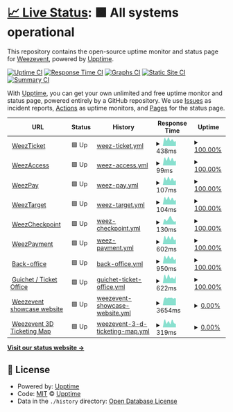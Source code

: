 # [📈 Live Status](https://status.weezevent.com): <!--live status--> **🟩 All systems operational**

This repository contains the open-source uptime monitor and status page for [Weezevent](https://status.weezevent.com), powered by [Upptime](https://github.com/upptime/upptime).

[![Uptime CI](https://github.com/Weezevent/status-page/workflows/Uptime%20CI/badge.svg)](https://github.com/Weezevent/status-page/actions?query=workflow%3A%22Uptime+CI%22)
[![Response Time CI](https://github.com/Weezevent/status-page/workflows/Response%20Time%20CI/badge.svg)](https://github.com/Weezevent/status-page/actions?query=workflow%3A%22Response+Time+CI%22)
[![Graphs CI](https://github.com/Weezevent/status-page/workflows/Graphs%20CI/badge.svg)](https://github.com/Weezevent/status-page/actions?query=workflow%3A%22Graphs+CI%22)
[![Static Site CI](https://github.com/Weezevent/status-page/workflows/Static%20Site%20CI/badge.svg)](https://github.com/Weezevent/status-page/actions?query=workflow%3A%22Static+Site+CI%22)
[![Summary CI](https://github.com/Weezevent/status-page/workflows/Summary%20CI/badge.svg)](https://github.com/Weezevent/status-page/actions?query=workflow%3A%22Summary+CI%22)

With [Upptime](https://upptime.js.org), you can get your own unlimited and free uptime monitor and status page, powered entirely by a GitHub repository. We use [Issues](https://github.com/upptime/upptime/issues) as incident reports, [Actions](https://github.com/Weezevent/status-page/actions) as uptime monitors, and [Pages](https://demo.upptime.js.org) for the status page.

<!--start: status pages-->
<!-- This summary is generated by Upptime (https://github.com/upptime/upptime) -->
<!-- Do not edit this manually, your changes will be overwritten -->
<!-- prettier-ignore -->
| URL | Status | History | Response Time | Uptime |
| --- | ------ | ------- | ------------- | ------ |
| <img alt="" src="https://cdn.statically.io/gh/Weezevent/status-page/master/assets/weezticket.png" height="13"> [WeezTicket](https://api.weezevent.com/ticket/health) | 🟩 Up | [weez-ticket.yml](https://github.com/Weezevent/status-page/commits/HEAD/history/weez-ticket.yml) | <details><summary><img alt="Response time graph" src="./graphs/weez-ticket/response-time-week.png" height="20"> 438ms</summary><br><a href="https://status.weezevent.com/history/weez-ticket"><img alt="Response time 499" src="https://img.shields.io/endpoint?url=https%3A%2F%2Fraw.githubusercontent.com%2FWeezevent%2Fstatus-page%2FHEAD%2Fapi%2Fweez-ticket%2Fresponse-time.json"></a><br><a href="https://status.weezevent.com/history/weez-ticket"><img alt="24-hour response time 360" src="https://img.shields.io/endpoint?url=https%3A%2F%2Fraw.githubusercontent.com%2FWeezevent%2Fstatus-page%2FHEAD%2Fapi%2Fweez-ticket%2Fresponse-time-day.json"></a><br><a href="https://status.weezevent.com/history/weez-ticket"><img alt="7-day response time 438" src="https://img.shields.io/endpoint?url=https%3A%2F%2Fraw.githubusercontent.com%2FWeezevent%2Fstatus-page%2FHEAD%2Fapi%2Fweez-ticket%2Fresponse-time-week.json"></a><br><a href="https://status.weezevent.com/history/weez-ticket"><img alt="30-day response time 439" src="https://img.shields.io/endpoint?url=https%3A%2F%2Fraw.githubusercontent.com%2FWeezevent%2Fstatus-page%2FHEAD%2Fapi%2Fweez-ticket%2Fresponse-time-month.json"></a><br><a href="https://status.weezevent.com/history/weez-ticket"><img alt="1-year response time 525" src="https://img.shields.io/endpoint?url=https%3A%2F%2Fraw.githubusercontent.com%2FWeezevent%2Fstatus-page%2FHEAD%2Fapi%2Fweez-ticket%2Fresponse-time-year.json"></a></details> | <details><summary><a href="https://status.weezevent.com/history/weez-ticket">100.00%</a></summary><a href="https://status.weezevent.com/history/weez-ticket"><img alt="All-time uptime 99.99%" src="https://img.shields.io/endpoint?url=https%3A%2F%2Fraw.githubusercontent.com%2FWeezevent%2Fstatus-page%2FHEAD%2Fapi%2Fweez-ticket%2Fuptime.json"></a><br><a href="https://status.weezevent.com/history/weez-ticket"><img alt="24-hour uptime 100.00%" src="https://img.shields.io/endpoint?url=https%3A%2F%2Fraw.githubusercontent.com%2FWeezevent%2Fstatus-page%2FHEAD%2Fapi%2Fweez-ticket%2Fuptime-day.json"></a><br><a href="https://status.weezevent.com/history/weez-ticket"><img alt="7-day uptime 100.00%" src="https://img.shields.io/endpoint?url=https%3A%2F%2Fraw.githubusercontent.com%2FWeezevent%2Fstatus-page%2FHEAD%2Fapi%2Fweez-ticket%2Fuptime-week.json"></a><br><a href="https://status.weezevent.com/history/weez-ticket"><img alt="30-day uptime 100.00%" src="https://img.shields.io/endpoint?url=https%3A%2F%2Fraw.githubusercontent.com%2FWeezevent%2Fstatus-page%2FHEAD%2Fapi%2Fweez-ticket%2Fuptime-month.json"></a><br><a href="https://status.weezevent.com/history/weez-ticket"><img alt="1-year uptime 99.99%" src="https://img.shields.io/endpoint?url=https%3A%2F%2Fraw.githubusercontent.com%2FWeezevent%2Fstatus-page%2FHEAD%2Fapi%2Fweez-ticket%2Fuptime-year.json"></a></details>
| <img alt="" src="https://cdn.statically.io/gh/Weezevent/status-page/master/assets/weezaccess.png" height="13"> [WeezAccess](https://api.weezevent.com/access/health) | 🟩 Up | [weez-access.yml](https://github.com/Weezevent/status-page/commits/HEAD/history/weez-access.yml) | <details><summary><img alt="Response time graph" src="./graphs/weez-access/response-time-week.png" height="20"> 99ms</summary><br><a href="https://status.weezevent.com/history/weez-access"><img alt="Response time 224" src="https://img.shields.io/endpoint?url=https%3A%2F%2Fraw.githubusercontent.com%2FWeezevent%2Fstatus-page%2FHEAD%2Fapi%2Fweez-access%2Fresponse-time.json"></a><br><a href="https://status.weezevent.com/history/weez-access"><img alt="24-hour response time 76" src="https://img.shields.io/endpoint?url=https%3A%2F%2Fraw.githubusercontent.com%2FWeezevent%2Fstatus-page%2FHEAD%2Fapi%2Fweez-access%2Fresponse-time-day.json"></a><br><a href="https://status.weezevent.com/history/weez-access"><img alt="7-day response time 99" src="https://img.shields.io/endpoint?url=https%3A%2F%2Fraw.githubusercontent.com%2FWeezevent%2Fstatus-page%2FHEAD%2Fapi%2Fweez-access%2Fresponse-time-week.json"></a><br><a href="https://status.weezevent.com/history/weez-access"><img alt="30-day response time 99" src="https://img.shields.io/endpoint?url=https%3A%2F%2Fraw.githubusercontent.com%2FWeezevent%2Fstatus-page%2FHEAD%2Fapi%2Fweez-access%2Fresponse-time-month.json"></a><br><a href="https://status.weezevent.com/history/weez-access"><img alt="1-year response time 166" src="https://img.shields.io/endpoint?url=https%3A%2F%2Fraw.githubusercontent.com%2FWeezevent%2Fstatus-page%2FHEAD%2Fapi%2Fweez-access%2Fresponse-time-year.json"></a></details> | <details><summary><a href="https://status.weezevent.com/history/weez-access">100.00%</a></summary><a href="https://status.weezevent.com/history/weez-access"><img alt="All-time uptime 100.00%" src="https://img.shields.io/endpoint?url=https%3A%2F%2Fraw.githubusercontent.com%2FWeezevent%2Fstatus-page%2FHEAD%2Fapi%2Fweez-access%2Fuptime.json"></a><br><a href="https://status.weezevent.com/history/weez-access"><img alt="24-hour uptime 100.00%" src="https://img.shields.io/endpoint?url=https%3A%2F%2Fraw.githubusercontent.com%2FWeezevent%2Fstatus-page%2FHEAD%2Fapi%2Fweez-access%2Fuptime-day.json"></a><br><a href="https://status.weezevent.com/history/weez-access"><img alt="7-day uptime 100.00%" src="https://img.shields.io/endpoint?url=https%3A%2F%2Fraw.githubusercontent.com%2FWeezevent%2Fstatus-page%2FHEAD%2Fapi%2Fweez-access%2Fuptime-week.json"></a><br><a href="https://status.weezevent.com/history/weez-access"><img alt="30-day uptime 100.00%" src="https://img.shields.io/endpoint?url=https%3A%2F%2Fraw.githubusercontent.com%2FWeezevent%2Fstatus-page%2FHEAD%2Fapi%2Fweez-access%2Fuptime-month.json"></a><br><a href="https://status.weezevent.com/history/weez-access"><img alt="1-year uptime 100.00%" src="https://img.shields.io/endpoint?url=https%3A%2F%2Fraw.githubusercontent.com%2FWeezevent%2Fstatus-page%2FHEAD%2Fapi%2Fweez-access%2Fuptime-year.json"></a></details>
| <img alt="" src="https://cdn.statically.io/gh/Weezevent/status-page/master/assets/weezpay.png" height="13"> [WeezPay](https://api.weezevent.com/pay/health) | 🟩 Up | [weez-pay.yml](https://github.com/Weezevent/status-page/commits/HEAD/history/weez-pay.yml) | <details><summary><img alt="Response time graph" src="./graphs/weez-pay/response-time-week.png" height="20"> 107ms</summary><br><a href="https://status.weezevent.com/history/weez-pay"><img alt="Response time 307" src="https://img.shields.io/endpoint?url=https%3A%2F%2Fraw.githubusercontent.com%2FWeezevent%2Fstatus-page%2FHEAD%2Fapi%2Fweez-pay%2Fresponse-time.json"></a><br><a href="https://status.weezevent.com/history/weez-pay"><img alt="24-hour response time 85" src="https://img.shields.io/endpoint?url=https%3A%2F%2Fraw.githubusercontent.com%2FWeezevent%2Fstatus-page%2FHEAD%2Fapi%2Fweez-pay%2Fresponse-time-day.json"></a><br><a href="https://status.weezevent.com/history/weez-pay"><img alt="7-day response time 107" src="https://img.shields.io/endpoint?url=https%3A%2F%2Fraw.githubusercontent.com%2FWeezevent%2Fstatus-page%2FHEAD%2Fapi%2Fweez-pay%2Fresponse-time-week.json"></a><br><a href="https://status.weezevent.com/history/weez-pay"><img alt="30-day response time 108" src="https://img.shields.io/endpoint?url=https%3A%2F%2Fraw.githubusercontent.com%2FWeezevent%2Fstatus-page%2FHEAD%2Fapi%2Fweez-pay%2Fresponse-time-month.json"></a><br><a href="https://status.weezevent.com/history/weez-pay"><img alt="1-year response time 266" src="https://img.shields.io/endpoint?url=https%3A%2F%2Fraw.githubusercontent.com%2FWeezevent%2Fstatus-page%2FHEAD%2Fapi%2Fweez-pay%2Fresponse-time-year.json"></a></details> | <details><summary><a href="https://status.weezevent.com/history/weez-pay">100.00%</a></summary><a href="https://status.weezevent.com/history/weez-pay"><img alt="All-time uptime 99.99%" src="https://img.shields.io/endpoint?url=https%3A%2F%2Fraw.githubusercontent.com%2FWeezevent%2Fstatus-page%2FHEAD%2Fapi%2Fweez-pay%2Fuptime.json"></a><br><a href="https://status.weezevent.com/history/weez-pay"><img alt="24-hour uptime 100.00%" src="https://img.shields.io/endpoint?url=https%3A%2F%2Fraw.githubusercontent.com%2FWeezevent%2Fstatus-page%2FHEAD%2Fapi%2Fweez-pay%2Fuptime-day.json"></a><br><a href="https://status.weezevent.com/history/weez-pay"><img alt="7-day uptime 100.00%" src="https://img.shields.io/endpoint?url=https%3A%2F%2Fraw.githubusercontent.com%2FWeezevent%2Fstatus-page%2FHEAD%2Fapi%2Fweez-pay%2Fuptime-week.json"></a><br><a href="https://status.weezevent.com/history/weez-pay"><img alt="30-day uptime 100.00%" src="https://img.shields.io/endpoint?url=https%3A%2F%2Fraw.githubusercontent.com%2FWeezevent%2Fstatus-page%2FHEAD%2Fapi%2Fweez-pay%2Fuptime-month.json"></a><br><a href="https://status.weezevent.com/history/weez-pay"><img alt="1-year uptime 99.99%" src="https://img.shields.io/endpoint?url=https%3A%2F%2Fraw.githubusercontent.com%2FWeezevent%2Fstatus-page%2FHEAD%2Fapi%2Fweez-pay%2Fuptime-year.json"></a></details>
| <img alt="" src="https://cdn.statically.io/gh/Weezevent/status-page/master/assets/weeztarget.png" height="13"> [WeezTarget](https://api.weezevent.com/target/) | 🟩 Up | [weez-target.yml](https://github.com/Weezevent/status-page/commits/HEAD/history/weez-target.yml) | <details><summary><img alt="Response time graph" src="./graphs/weez-target/response-time-week.png" height="20"> 104ms</summary><br><a href="https://status.weezevent.com/history/weez-target"><img alt="Response time 204" src="https://img.shields.io/endpoint?url=https%3A%2F%2Fraw.githubusercontent.com%2FWeezevent%2Fstatus-page%2FHEAD%2Fapi%2Fweez-target%2Fresponse-time.json"></a><br><a href="https://status.weezevent.com/history/weez-target"><img alt="24-hour response time 80" src="https://img.shields.io/endpoint?url=https%3A%2F%2Fraw.githubusercontent.com%2FWeezevent%2Fstatus-page%2FHEAD%2Fapi%2Fweez-target%2Fresponse-time-day.json"></a><br><a href="https://status.weezevent.com/history/weez-target"><img alt="7-day response time 104" src="https://img.shields.io/endpoint?url=https%3A%2F%2Fraw.githubusercontent.com%2FWeezevent%2Fstatus-page%2FHEAD%2Fapi%2Fweez-target%2Fresponse-time-week.json"></a><br><a href="https://status.weezevent.com/history/weez-target"><img alt="30-day response time 104" src="https://img.shields.io/endpoint?url=https%3A%2F%2Fraw.githubusercontent.com%2FWeezevent%2Fstatus-page%2FHEAD%2Fapi%2Fweez-target%2Fresponse-time-month.json"></a><br><a href="https://status.weezevent.com/history/weez-target"><img alt="1-year response time 164" src="https://img.shields.io/endpoint?url=https%3A%2F%2Fraw.githubusercontent.com%2FWeezevent%2Fstatus-page%2FHEAD%2Fapi%2Fweez-target%2Fresponse-time-year.json"></a></details> | <details><summary><a href="https://status.weezevent.com/history/weez-target">100.00%</a></summary><a href="https://status.weezevent.com/history/weez-target"><img alt="All-time uptime 100.00%" src="https://img.shields.io/endpoint?url=https%3A%2F%2Fraw.githubusercontent.com%2FWeezevent%2Fstatus-page%2FHEAD%2Fapi%2Fweez-target%2Fuptime.json"></a><br><a href="https://status.weezevent.com/history/weez-target"><img alt="24-hour uptime 100.00%" src="https://img.shields.io/endpoint?url=https%3A%2F%2Fraw.githubusercontent.com%2FWeezevent%2Fstatus-page%2FHEAD%2Fapi%2Fweez-target%2Fuptime-day.json"></a><br><a href="https://status.weezevent.com/history/weez-target"><img alt="7-day uptime 100.00%" src="https://img.shields.io/endpoint?url=https%3A%2F%2Fraw.githubusercontent.com%2FWeezevent%2Fstatus-page%2FHEAD%2Fapi%2Fweez-target%2Fuptime-week.json"></a><br><a href="https://status.weezevent.com/history/weez-target"><img alt="30-day uptime 100.00%" src="https://img.shields.io/endpoint?url=https%3A%2F%2Fraw.githubusercontent.com%2FWeezevent%2Fstatus-page%2FHEAD%2Fapi%2Fweez-target%2Fuptime-month.json"></a><br><a href="https://status.weezevent.com/history/weez-target"><img alt="1-year uptime 99.99%" src="https://img.shields.io/endpoint?url=https%3A%2F%2Fraw.githubusercontent.com%2FWeezevent%2Fstatus-page%2FHEAD%2Fapi%2Fweez-target%2Fuptime-year.json"></a></details>
| <img alt="" src="https://weezevent.com/apple-touch-icon.png" height="13"> [WeezCheckpoint](https://api.weezevent.com/checkpoint) | 🟩 Up | [weez-checkpoint.yml](https://github.com/Weezevent/status-page/commits/HEAD/history/weez-checkpoint.yml) | <details><summary><img alt="Response time graph" src="./graphs/weez-checkpoint/response-time-week.png" height="20"> 130ms</summary><br><a href="https://status.weezevent.com/history/weez-checkpoint"><img alt="Response time 209" src="https://img.shields.io/endpoint?url=https%3A%2F%2Fraw.githubusercontent.com%2FWeezevent%2Fstatus-page%2FHEAD%2Fapi%2Fweez-checkpoint%2Fresponse-time.json"></a><br><a href="https://status.weezevent.com/history/weez-checkpoint"><img alt="24-hour response time 92" src="https://img.shields.io/endpoint?url=https%3A%2F%2Fraw.githubusercontent.com%2FWeezevent%2Fstatus-page%2FHEAD%2Fapi%2Fweez-checkpoint%2Fresponse-time-day.json"></a><br><a href="https://status.weezevent.com/history/weez-checkpoint"><img alt="7-day response time 130" src="https://img.shields.io/endpoint?url=https%3A%2F%2Fraw.githubusercontent.com%2FWeezevent%2Fstatus-page%2FHEAD%2Fapi%2Fweez-checkpoint%2Fresponse-time-week.json"></a><br><a href="https://status.weezevent.com/history/weez-checkpoint"><img alt="30-day response time 112" src="https://img.shields.io/endpoint?url=https%3A%2F%2Fraw.githubusercontent.com%2FWeezevent%2Fstatus-page%2FHEAD%2Fapi%2Fweez-checkpoint%2Fresponse-time-month.json"></a><br><a href="https://status.weezevent.com/history/weez-checkpoint"><img alt="1-year response time 165" src="https://img.shields.io/endpoint?url=https%3A%2F%2Fraw.githubusercontent.com%2FWeezevent%2Fstatus-page%2FHEAD%2Fapi%2Fweez-checkpoint%2Fresponse-time-year.json"></a></details> | <details><summary><a href="https://status.weezevent.com/history/weez-checkpoint">100.00%</a></summary><a href="https://status.weezevent.com/history/weez-checkpoint"><img alt="All-time uptime 100.00%" src="https://img.shields.io/endpoint?url=https%3A%2F%2Fraw.githubusercontent.com%2FWeezevent%2Fstatus-page%2FHEAD%2Fapi%2Fweez-checkpoint%2Fuptime.json"></a><br><a href="https://status.weezevent.com/history/weez-checkpoint"><img alt="24-hour uptime 100.00%" src="https://img.shields.io/endpoint?url=https%3A%2F%2Fraw.githubusercontent.com%2FWeezevent%2Fstatus-page%2FHEAD%2Fapi%2Fweez-checkpoint%2Fuptime-day.json"></a><br><a href="https://status.weezevent.com/history/weez-checkpoint"><img alt="7-day uptime 100.00%" src="https://img.shields.io/endpoint?url=https%3A%2F%2Fraw.githubusercontent.com%2FWeezevent%2Fstatus-page%2FHEAD%2Fapi%2Fweez-checkpoint%2Fuptime-week.json"></a><br><a href="https://status.weezevent.com/history/weez-checkpoint"><img alt="30-day uptime 100.00%" src="https://img.shields.io/endpoint?url=https%3A%2F%2Fraw.githubusercontent.com%2FWeezevent%2Fstatus-page%2FHEAD%2Fapi%2Fweez-checkpoint%2Fuptime-month.json"></a><br><a href="https://status.weezevent.com/history/weez-checkpoint"><img alt="1-year uptime 100.00%" src="https://img.shields.io/endpoint?url=https%3A%2F%2Fraw.githubusercontent.com%2FWeezevent%2Fstatus-page%2FHEAD%2Fapi%2Fweez-checkpoint%2Fuptime-year.json"></a></details>
| <img alt="" src="https://cdn.statically.io/gh/Weezevent/status-page/0b61f5cb/assets/WeezPayment.png" height="13"> [WeezPayment](lyria.weezevent.com/health) | 🟩 Up | [weez-payment.yml](https://github.com/Weezevent/status-page/commits/HEAD/history/weez-payment.yml) | <details><summary><img alt="Response time graph" src="./graphs/weez-payment/response-time-week.png" height="20"> 602ms</summary><br><a href="https://status.weezevent.com/history/weez-payment"><img alt="Response time 577" src="https://img.shields.io/endpoint?url=https%3A%2F%2Fraw.githubusercontent.com%2FWeezevent%2Fstatus-page%2FHEAD%2Fapi%2Fweez-payment%2Fresponse-time.json"></a><br><a href="https://status.weezevent.com/history/weez-payment"><img alt="24-hour response time 475" src="https://img.shields.io/endpoint?url=https%3A%2F%2Fraw.githubusercontent.com%2FWeezevent%2Fstatus-page%2FHEAD%2Fapi%2Fweez-payment%2Fresponse-time-day.json"></a><br><a href="https://status.weezevent.com/history/weez-payment"><img alt="7-day response time 602" src="https://img.shields.io/endpoint?url=https%3A%2F%2Fraw.githubusercontent.com%2FWeezevent%2Fstatus-page%2FHEAD%2Fapi%2Fweez-payment%2Fresponse-time-week.json"></a><br><a href="https://status.weezevent.com/history/weez-payment"><img alt="30-day response time 625" src="https://img.shields.io/endpoint?url=https%3A%2F%2Fraw.githubusercontent.com%2FWeezevent%2Fstatus-page%2FHEAD%2Fapi%2Fweez-payment%2Fresponse-time-month.json"></a><br><a href="https://status.weezevent.com/history/weez-payment"><img alt="1-year response time 601" src="https://img.shields.io/endpoint?url=https%3A%2F%2Fraw.githubusercontent.com%2FWeezevent%2Fstatus-page%2FHEAD%2Fapi%2Fweez-payment%2Fresponse-time-year.json"></a></details> | <details><summary><a href="https://status.weezevent.com/history/weez-payment">100.00%</a></summary><a href="https://status.weezevent.com/history/weez-payment"><img alt="All-time uptime 100.00%" src="https://img.shields.io/endpoint?url=https%3A%2F%2Fraw.githubusercontent.com%2FWeezevent%2Fstatus-page%2FHEAD%2Fapi%2Fweez-payment%2Fuptime.json"></a><br><a href="https://status.weezevent.com/history/weez-payment"><img alt="24-hour uptime 100.00%" src="https://img.shields.io/endpoint?url=https%3A%2F%2Fraw.githubusercontent.com%2FWeezevent%2Fstatus-page%2FHEAD%2Fapi%2Fweez-payment%2Fuptime-day.json"></a><br><a href="https://status.weezevent.com/history/weez-payment"><img alt="7-day uptime 100.00%" src="https://img.shields.io/endpoint?url=https%3A%2F%2Fraw.githubusercontent.com%2FWeezevent%2Fstatus-page%2FHEAD%2Fapi%2Fweez-payment%2Fuptime-week.json"></a><br><a href="https://status.weezevent.com/history/weez-payment"><img alt="30-day uptime 100.00%" src="https://img.shields.io/endpoint?url=https%3A%2F%2Fraw.githubusercontent.com%2FWeezevent%2Fstatus-page%2FHEAD%2Fapi%2Fweez-payment%2Fuptime-month.json"></a><br><a href="https://status.weezevent.com/history/weez-payment"><img alt="1-year uptime 100.00%" src="https://img.shields.io/endpoint?url=https%3A%2F%2Fraw.githubusercontent.com%2FWeezevent%2Fstatus-page%2FHEAD%2Fapi%2Fweez-payment%2Fuptime-year.json"></a></details>
| <img alt="" src="https://icons.duckduckgo.com/ip3/www.weezevent.com.ico" height="13"> [Back-office](https://www.weezevent.com/bo/) | 🟩 Up | [back-office.yml](https://github.com/Weezevent/status-page/commits/HEAD/history/back-office.yml) | <details><summary><img alt="Response time graph" src="./graphs/back-office/response-time-week.png" height="20"> 950ms</summary><br><a href="https://status.weezevent.com/history/back-office"><img alt="Response time 1044" src="https://img.shields.io/endpoint?url=https%3A%2F%2Fraw.githubusercontent.com%2FWeezevent%2Fstatus-page%2FHEAD%2Fapi%2Fback-office%2Fresponse-time.json"></a><br><a href="https://status.weezevent.com/history/back-office"><img alt="24-hour response time 805" src="https://img.shields.io/endpoint?url=https%3A%2F%2Fraw.githubusercontent.com%2FWeezevent%2Fstatus-page%2FHEAD%2Fapi%2Fback-office%2Fresponse-time-day.json"></a><br><a href="https://status.weezevent.com/history/back-office"><img alt="7-day response time 950" src="https://img.shields.io/endpoint?url=https%3A%2F%2Fraw.githubusercontent.com%2FWeezevent%2Fstatus-page%2FHEAD%2Fapi%2Fback-office%2Fresponse-time-week.json"></a><br><a href="https://status.weezevent.com/history/back-office"><img alt="30-day response time 931" src="https://img.shields.io/endpoint?url=https%3A%2F%2Fraw.githubusercontent.com%2FWeezevent%2Fstatus-page%2FHEAD%2Fapi%2Fback-office%2Fresponse-time-month.json"></a><br><a href="https://status.weezevent.com/history/back-office"><img alt="1-year response time 1050" src="https://img.shields.io/endpoint?url=https%3A%2F%2Fraw.githubusercontent.com%2FWeezevent%2Fstatus-page%2FHEAD%2Fapi%2Fback-office%2Fresponse-time-year.json"></a></details> | <details><summary><a href="https://status.weezevent.com/history/back-office">100.00%</a></summary><a href="https://status.weezevent.com/history/back-office"><img alt="All-time uptime 100.00%" src="https://img.shields.io/endpoint?url=https%3A%2F%2Fraw.githubusercontent.com%2FWeezevent%2Fstatus-page%2FHEAD%2Fapi%2Fback-office%2Fuptime.json"></a><br><a href="https://status.weezevent.com/history/back-office"><img alt="24-hour uptime 100.00%" src="https://img.shields.io/endpoint?url=https%3A%2F%2Fraw.githubusercontent.com%2FWeezevent%2Fstatus-page%2FHEAD%2Fapi%2Fback-office%2Fuptime-day.json"></a><br><a href="https://status.weezevent.com/history/back-office"><img alt="7-day uptime 100.00%" src="https://img.shields.io/endpoint?url=https%3A%2F%2Fraw.githubusercontent.com%2FWeezevent%2Fstatus-page%2FHEAD%2Fapi%2Fback-office%2Fuptime-week.json"></a><br><a href="https://status.weezevent.com/history/back-office"><img alt="30-day uptime 100.00%" src="https://img.shields.io/endpoint?url=https%3A%2F%2Fraw.githubusercontent.com%2FWeezevent%2Fstatus-page%2FHEAD%2Fapi%2Fback-office%2Fuptime-month.json"></a><br><a href="https://status.weezevent.com/history/back-office"><img alt="1-year uptime 100.00%" src="https://img.shields.io/endpoint?url=https%3A%2F%2Fraw.githubusercontent.com%2FWeezevent%2Fstatus-page%2FHEAD%2Fapi%2Fback-office%2Fuptime-year.json"></a></details>
| <img alt="" src="https://icons.duckduckgo.com/ip3/guichet.weezevent.com.ico" height="13"> [Guichet / Ticket Office](https://guichet.weezevent.com) | 🟩 Up | [guichet-ticket-office.yml](https://github.com/Weezevent/status-page/commits/HEAD/history/guichet-ticket-office.yml) | <details><summary><img alt="Response time graph" src="./graphs/guichet-ticket-office/response-time-week.png" height="20"> 622ms</summary><br><a href="https://status.weezevent.com/history/guichet-ticket-office"><img alt="Response time 627" src="https://img.shields.io/endpoint?url=https%3A%2F%2Fraw.githubusercontent.com%2FWeezevent%2Fstatus-page%2FHEAD%2Fapi%2Fguichet-ticket-office%2Fresponse-time.json"></a><br><a href="https://status.weezevent.com/history/guichet-ticket-office"><img alt="24-hour response time 483" src="https://img.shields.io/endpoint?url=https%3A%2F%2Fraw.githubusercontent.com%2FWeezevent%2Fstatus-page%2FHEAD%2Fapi%2Fguichet-ticket-office%2Fresponse-time-day.json"></a><br><a href="https://status.weezevent.com/history/guichet-ticket-office"><img alt="7-day response time 622" src="https://img.shields.io/endpoint?url=https%3A%2F%2Fraw.githubusercontent.com%2FWeezevent%2Fstatus-page%2FHEAD%2Fapi%2Fguichet-ticket-office%2Fresponse-time-week.json"></a><br><a href="https://status.weezevent.com/history/guichet-ticket-office"><img alt="30-day response time 639" src="https://img.shields.io/endpoint?url=https%3A%2F%2Fraw.githubusercontent.com%2FWeezevent%2Fstatus-page%2FHEAD%2Fapi%2Fguichet-ticket-office%2Fresponse-time-month.json"></a><br><a href="https://status.weezevent.com/history/guichet-ticket-office"><img alt="1-year response time 626" src="https://img.shields.io/endpoint?url=https%3A%2F%2Fraw.githubusercontent.com%2FWeezevent%2Fstatus-page%2FHEAD%2Fapi%2Fguichet-ticket-office%2Fresponse-time-year.json"></a></details> | <details><summary><a href="https://status.weezevent.com/history/guichet-ticket-office">100.00%</a></summary><a href="https://status.weezevent.com/history/guichet-ticket-office"><img alt="All-time uptime 100.00%" src="https://img.shields.io/endpoint?url=https%3A%2F%2Fraw.githubusercontent.com%2FWeezevent%2Fstatus-page%2FHEAD%2Fapi%2Fguichet-ticket-office%2Fuptime.json"></a><br><a href="https://status.weezevent.com/history/guichet-ticket-office"><img alt="24-hour uptime 100.00%" src="https://img.shields.io/endpoint?url=https%3A%2F%2Fraw.githubusercontent.com%2FWeezevent%2Fstatus-page%2FHEAD%2Fapi%2Fguichet-ticket-office%2Fuptime-day.json"></a><br><a href="https://status.weezevent.com/history/guichet-ticket-office"><img alt="7-day uptime 100.00%" src="https://img.shields.io/endpoint?url=https%3A%2F%2Fraw.githubusercontent.com%2FWeezevent%2Fstatus-page%2FHEAD%2Fapi%2Fguichet-ticket-office%2Fuptime-week.json"></a><br><a href="https://status.weezevent.com/history/guichet-ticket-office"><img alt="30-day uptime 100.00%" src="https://img.shields.io/endpoint?url=https%3A%2F%2Fraw.githubusercontent.com%2FWeezevent%2Fstatus-page%2FHEAD%2Fapi%2Fguichet-ticket-office%2Fuptime-month.json"></a><br><a href="https://status.weezevent.com/history/guichet-ticket-office"><img alt="1-year uptime 100.00%" src="https://img.shields.io/endpoint?url=https%3A%2F%2Fraw.githubusercontent.com%2FWeezevent%2Fstatus-page%2FHEAD%2Fapi%2Fguichet-ticket-office%2Fuptime-year.json"></a></details>
| <img alt="" src="https://icons.duckduckgo.com/ip3/weezevent.com.ico" height="13"> [Weezevent showcase website](https://weezevent.com/en-gb/) | 🟩 Up | [weezevent-showcase-website.yml](https://github.com/Weezevent/status-page/commits/HEAD/history/weezevent-showcase-website.yml) | <details><summary><img alt="Response time graph" src="./graphs/weezevent-showcase-website/response-time-week.png" height="20"> 3654ms</summary><br><a href="https://status.weezevent.com/history/weezevent-showcase-website"><img alt="Response time 2761" src="https://img.shields.io/endpoint?url=https%3A%2F%2Fraw.githubusercontent.com%2FWeezevent%2Fstatus-page%2FHEAD%2Fapi%2Fweezevent-showcase-website%2Fresponse-time.json"></a><br><a href="https://status.weezevent.com/history/weezevent-showcase-website"><img alt="24-hour response time 3768" src="https://img.shields.io/endpoint?url=https%3A%2F%2Fraw.githubusercontent.com%2FWeezevent%2Fstatus-page%2FHEAD%2Fapi%2Fweezevent-showcase-website%2Fresponse-time-day.json"></a><br><a href="https://status.weezevent.com/history/weezevent-showcase-website"><img alt="7-day response time 3654" src="https://img.shields.io/endpoint?url=https%3A%2F%2Fraw.githubusercontent.com%2FWeezevent%2Fstatus-page%2FHEAD%2Fapi%2Fweezevent-showcase-website%2Fresponse-time-week.json"></a><br><a href="https://status.weezevent.com/history/weezevent-showcase-website"><img alt="30-day response time 3714" src="https://img.shields.io/endpoint?url=https%3A%2F%2Fraw.githubusercontent.com%2FWeezevent%2Fstatus-page%2FHEAD%2Fapi%2Fweezevent-showcase-website%2Fresponse-time-month.json"></a><br><a href="https://status.weezevent.com/history/weezevent-showcase-website"><img alt="1-year response time 2810" src="https://img.shields.io/endpoint?url=https%3A%2F%2Fraw.githubusercontent.com%2FWeezevent%2Fstatus-page%2FHEAD%2Fapi%2Fweezevent-showcase-website%2Fresponse-time-year.json"></a></details> | <details><summary><a href="https://status.weezevent.com/history/weezevent-showcase-website">0.00%</a></summary><a href="https://status.weezevent.com/history/weezevent-showcase-website"><img alt="All-time uptime 65.54%" src="https://img.shields.io/endpoint?url=https%3A%2F%2Fraw.githubusercontent.com%2FWeezevent%2Fstatus-page%2FHEAD%2Fapi%2Fweezevent-showcase-website%2Fuptime.json"></a><br><a href="https://status.weezevent.com/history/weezevent-showcase-website"><img alt="24-hour uptime 0.00%" src="https://img.shields.io/endpoint?url=https%3A%2F%2Fraw.githubusercontent.com%2FWeezevent%2Fstatus-page%2FHEAD%2Fapi%2Fweezevent-showcase-website%2Fuptime-day.json"></a><br><a href="https://status.weezevent.com/history/weezevent-showcase-website"><img alt="7-day uptime 0.00%" src="https://img.shields.io/endpoint?url=https%3A%2F%2Fraw.githubusercontent.com%2FWeezevent%2Fstatus-page%2FHEAD%2Fapi%2Fweezevent-showcase-website%2Fuptime-week.json"></a><br><a href="https://status.weezevent.com/history/weezevent-showcase-website"><img alt="30-day uptime 0.00%" src="https://img.shields.io/endpoint?url=https%3A%2F%2Fraw.githubusercontent.com%2FWeezevent%2Fstatus-page%2FHEAD%2Fapi%2Fweezevent-showcase-website%2Fuptime-month.json"></a><br><a href="https://status.weezevent.com/history/weezevent-showcase-website"><img alt="1-year uptime 64.19%" src="https://img.shields.io/endpoint?url=https%3A%2F%2Fraw.githubusercontent.com%2FWeezevent%2Fstatus-page%2FHEAD%2Fapi%2Fweezevent-showcase-website%2Fuptime-year.json"></a></details>
| <img alt="" src="https://icons.duckduckgo.com/ip3/www.weezevent.com.ico" height="13"> [Weezevent 3D Ticketing Map](https://www.weezevent.com/pacifa-api/PanoProvider.asmx) | 🟩 Up | [weezevent-3-d-ticketing-map.yml](https://github.com/Weezevent/status-page/commits/HEAD/history/weezevent-3-d-ticketing-map.yml) | <details><summary><img alt="Response time graph" src="./graphs/weezevent-3-d-ticketing-map/response-time-week.png" height="20"> 319ms</summary><br><a href="https://status.weezevent.com/history/weezevent-3-d-ticketing-map"><img alt="Response time 447" src="https://img.shields.io/endpoint?url=https%3A%2F%2Fraw.githubusercontent.com%2FWeezevent%2Fstatus-page%2FHEAD%2Fapi%2Fweezevent-3-d-ticketing-map%2Fresponse-time.json"></a><br><a href="https://status.weezevent.com/history/weezevent-3-d-ticketing-map"><img alt="24-hour response time 291" src="https://img.shields.io/endpoint?url=https%3A%2F%2Fraw.githubusercontent.com%2FWeezevent%2Fstatus-page%2FHEAD%2Fapi%2Fweezevent-3-d-ticketing-map%2Fresponse-time-day.json"></a><br><a href="https://status.weezevent.com/history/weezevent-3-d-ticketing-map"><img alt="7-day response time 319" src="https://img.shields.io/endpoint?url=https%3A%2F%2Fraw.githubusercontent.com%2FWeezevent%2Fstatus-page%2FHEAD%2Fapi%2Fweezevent-3-d-ticketing-map%2Fresponse-time-week.json"></a><br><a href="https://status.weezevent.com/history/weezevent-3-d-ticketing-map"><img alt="30-day response time 367" src="https://img.shields.io/endpoint?url=https%3A%2F%2Fraw.githubusercontent.com%2FWeezevent%2Fstatus-page%2FHEAD%2Fapi%2Fweezevent-3-d-ticketing-map%2Fresponse-time-month.json"></a><br><a href="https://status.weezevent.com/history/weezevent-3-d-ticketing-map"><img alt="1-year response time 447" src="https://img.shields.io/endpoint?url=https%3A%2F%2Fraw.githubusercontent.com%2FWeezevent%2Fstatus-page%2FHEAD%2Fapi%2Fweezevent-3-d-ticketing-map%2Fresponse-time-year.json"></a></details> | <details><summary><a href="https://status.weezevent.com/history/weezevent-3-d-ticketing-map">0.00%</a></summary><a href="https://status.weezevent.com/history/weezevent-3-d-ticketing-map"><img alt="All-time uptime 68.00%" src="https://img.shields.io/endpoint?url=https%3A%2F%2Fraw.githubusercontent.com%2FWeezevent%2Fstatus-page%2FHEAD%2Fapi%2Fweezevent-3-d-ticketing-map%2Fuptime.json"></a><br><a href="https://status.weezevent.com/history/weezevent-3-d-ticketing-map"><img alt="24-hour uptime 0.00%" src="https://img.shields.io/endpoint?url=https%3A%2F%2Fraw.githubusercontent.com%2FWeezevent%2Fstatus-page%2FHEAD%2Fapi%2Fweezevent-3-d-ticketing-map%2Fuptime-day.json"></a><br><a href="https://status.weezevent.com/history/weezevent-3-d-ticketing-map"><img alt="7-day uptime 0.00%" src="https://img.shields.io/endpoint?url=https%3A%2F%2Fraw.githubusercontent.com%2FWeezevent%2Fstatus-page%2FHEAD%2Fapi%2Fweezevent-3-d-ticketing-map%2Fuptime-week.json"></a><br><a href="https://status.weezevent.com/history/weezevent-3-d-ticketing-map"><img alt="30-day uptime 0.00%" src="https://img.shields.io/endpoint?url=https%3A%2F%2Fraw.githubusercontent.com%2FWeezevent%2Fstatus-page%2FHEAD%2Fapi%2Fweezevent-3-d-ticketing-map%2Fuptime-month.json"></a><br><a href="https://status.weezevent.com/history/weezevent-3-d-ticketing-map"><img alt="1-year uptime 68.00%" src="https://img.shields.io/endpoint?url=https%3A%2F%2Fraw.githubusercontent.com%2FWeezevent%2Fstatus-page%2FHEAD%2Fapi%2Fweezevent-3-d-ticketing-map%2Fuptime-year.json"></a></details>

<!--end: status pages-->

[**Visit our status website →**](https://status.weezevent.com)

## 📄 License

- Powered by: [Upptime](https://github.com/upptime/upptime)
- Code: [MIT](./LICENSE) © [Upptime](https://upptime.js.org)
- Data in the `./history` directory: [Open Database License](https://opendatacommons.org/licenses/odbl/1-0/)
